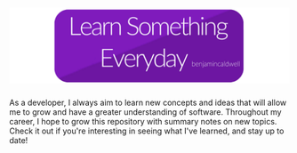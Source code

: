 # ![Learn Something Everyday](LearnSomethingEveryday.png)


As a developer, I always aim to learn new concepts and ideas that will allow me to grow and have a greater understanding of software. Throughout my career, I hope to grow this repository with summary notes on new topics. Check it out if you're interesting in seeing what I've learned, and stay up to date!

<!--Also this is a shameless rip off of [Kevin's repo](https://github.com/kevintpeng/Learn-Something-Everyday)-->

